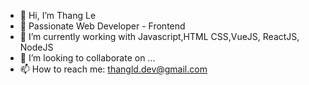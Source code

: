 - 👋 Hi, I’m Thang Le
- 👀  Passionate Web Developer - Frontend
- 🌱 I’m currently working with Javascript,HTML CSS,VueJS, ReactJS, NodeJS
- 💞️ I’m looking to collaborate on ...
- 📫 How to reach me: thangld.dev@gmail.com

